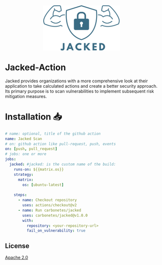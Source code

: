 <p align="center">
<img src="assets/jacked-logo.svg" style="display: block; margin-left: auto; margin-right: auto; width: 50%;">
</p>

# Jacked-Action
Jacked provides organizations with a more comprehensive look at their application to take calculated actions and create a better security approach. Its primary purpose is to scan vulnerabilities to implement subsequent risk mitigation measures. 

# Installation 📥

```yaml
# name: optional, title of the github action
name: Jacked Scan
# on: github action like pull-request, push, events
on: [push, pull_request]
# jobs: one or more
jobs:
  jacked: #jacked: is the custom name of the build:
    runs-on: ${{matrix.os}}
    strategy:
      matrix:
        os: [ubuntu-latest]

    steps:
      - name: Checkout repository
        uses: actions/checkout@v2
      - name: Run carbonetes/jacked
        uses: carbonetes/jacked@v1.0.0
        with:
          repository: <your-repository-url>
          fail_on_vulnerability: true
```

## License

[Apache 2.0](https://choosealicense.com/licenses/apache-2.0/)